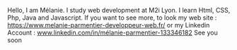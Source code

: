 Hello,
I am Mélanie.
I study web development at M2i Lyon. 
I learn Html, CSS, Php, Java and Javascript.
If you want to see more, to look my web site : https://www.melanie-parmentier-developpeur-web.fr/
or my Linkedin Account : www.linkedin.com/in/mélanie-parmentier-133346182
See you soon
